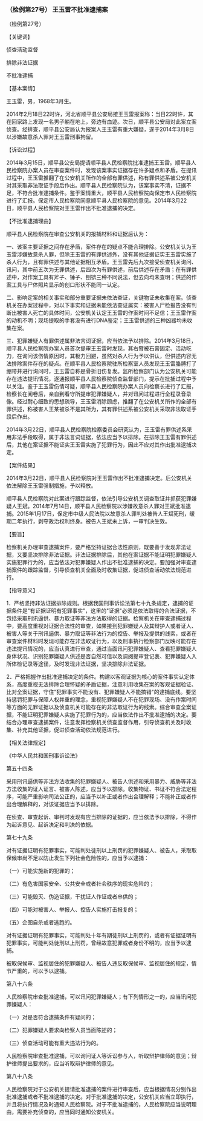 ### （检例第27号） 王玉雷不批准逮捕案

（检例第27号）

【关键词】

侦查活动监督

排除非法证据

不批准逮捕

【基本案情】

王玉雷，男，1968年3月生。

2014年2月18日22时许，河北省顺平县公安局接王玉雷报案称：当日22时许，其在回家路上发现一名男子躺在地上，旁边有血迹。次日，顺平县公安局对此案立案侦查。经排查，顺平县公安局认为报案人王玉雷有重大嫌疑，遂于2014年3月8日以涉嫌故意杀人罪对王玉雷刑事拘留。

【诉讼过程】

2014年3月15日，顺平县公安局提请顺平县人民检察院批准逮捕王玉雷。顺平县人民检察院办案人员在审查案件时，发现该案事实证据存在许多疑点和矛盾。在提讯过程中，王玉雷推翻了在公安机关所作的全部有罪供述，称有罪供述系被公安机关对其采取非法取证手段后作出。顺平县人民检察院认为，该案事实不清，证据不足，不符合批准逮捕条件。鉴于案情重大，顺平县人民检察院向保定市人民检察院进行了汇报。保定市人民检察院同意顺平县人民检察院的意见。2014年3月22日，顺平县人民检察院对王玉雷作出不批准逮捕的决定。

【不批准逮捕理由】

顺平县人民检察院在审查公安机关的报捕材料和证据后认为：

一、该案主要证据之间存在矛盾，案件存在的疑点不能合理排除。公安机关认为王玉雷涉嫌故意杀人罪，但除王玉雷的有罪供述外，没有其他证据证实王玉雷实施了杀人行为，且有罪供述与其他证据相互矛盾。王玉雷先后九次接受侦查机关询问、讯问，其中前五次为无罪供述，后四次为有罪供述，前后供述存在矛盾；在有罪供述中，对作案工具有斧子、锤子、刨锛三种不同说法，但去向均未查明；供述的作案工具与尸体照片显示的创口形状不能同一认定。

二、影响定案的相关事实和部分重要证据未依法查证，关键物证未收集在案。侦查机关在办案过程中，对以下事实和证据未能依法查证属实：被害人尸检报告没有判断出被害人死亡的具体时间，公安机关认定王玉雷的作案时间不足信；王玉雷作案的动机不明；现场提取的手套没有进行DNA鉴定；王玉雷供述的三种凶器均未收集在案。

三、犯罪嫌疑人有罪供述属非法言词证据，应当依法予以排除。2014年3月18日，顺平县人民检察院办案人员首次提审王玉雷时发现，其右臂被石膏固定、活动吃力，在询问该伤情原因时，其极力回避，虽然对杀人行为予以供认，但供述内容无法排除案件存在的疑点。在顺平县人民检察院驻所检察室人员发现王玉雷胳膊打了绷带并进行询问时，王玉雷自称是骨折旧伤复发。监所检察部门认为公安机关可能存在违法提讯情况，遂通报顺平县人民检察院侦查监督部门，提示在批捕过程中予以关注。鉴于王玉雷伤情可疑，顺平县人民检察院办案人员向检察长进行了汇报，检察长在阅卷后，亲自到看守所提审犯罪嫌疑人，并对讯问过程进行全程录音录像。经过耐心细致的思想疏导，王玉雷消除顾虑，推翻了在公安机关所作的全部有罪供述，称被害人王某被杀不是其所为，其有罪供述系被公安机关采取非法取证手段后作出。

2014年3月22日，顺平县人民检察院检察委员会研究认为，王玉雷有罪供述系采用非法手段取得，属于非法言词证据，依法应当予以排除。在排除王玉雷有罪供述后，其他在案证据不能证实王玉雷实施了犯罪行为，因此不应对其作出批准逮捕决定。

【案件结果】

2014年3月22日，顺平县人民检察院对王玉雷作出不批准逮捕决定。后公安机关依法解除王玉雷强制措施，予以释放。

顺平县人民检察院对此案进行跟踪监督，依法引导公安机关调查取证并抓获犯罪嫌疑人王斌。2014年7月14日，顺平县人民检察院以涉嫌故意杀人罪对王斌批准逮捕。2015年1月17日，保定市中级人民法院以故意杀人罪判处被告人王斌死刑，缓期二年执行，剥夺政治权利终身。被告人王斌未上诉，一审判决生效。

【要旨】

检察机关办理审查逮捕案件，要严格坚持证据合法性原则，既要善于发现非法证据，又要坚决排除非法证据。非法证据排除后，其他在案证据不能证明犯罪嫌疑人实施犯罪行为的，应当依法对犯罪嫌疑人作出不批准逮捕的决定。要加强对审查逮捕案件的跟踪监督，引导侦查机关全面及时收集证据，促进侦查活动依法规范进行。

【指导意义】

1．严格坚持非法证据排除规则。根据我国刑事诉讼法第七十九条规定，逮捕的证据条件是"有证据证明有犯罪事实"，这里的"证据"必须是依法取得的合法证据，不包括采取刑讯逼供、暴力取证等非法方法取得的证据。检察机关在审查逮捕过程中，要高度重视对证据合法性的审查，如果接到犯罪嫌疑人及其辩护人或者证人、被害人等关于刑讯逼供、暴力取证等非法行为的控告、举报及提供的线索，或者在审查案件材料时发现可能存在非法取证行为，以及刑事执行检察部门反映可能存在违法提讯情况的，应当认真进行审查，通过当面讯问犯罪嫌疑人、查看犯罪嫌疑人身体状况、识别犯罪嫌疑人供述是否自然可信以及调阅提审登记表、犯罪嫌疑人入所体检记录等途径，及时发现非法证据，坚决排除非法证据。

2．严格把握作出批准逮捕决定的条件。构建以客观证据为核心的案件事实认定体系，高度重视无法排除合理怀疑的矛盾证据，注意利用收集在案的客观证据验证、比对全案证据，守住"犯罪事实不能没有、犯罪嫌疑人不能搞错"的逮捕底线。要坚持惩罚犯罪与保障人权并重的理念，重视犯罪嫌疑人不在犯罪现场、没有作案时间等方面的无罪证据以及侦查机关可能存在的非法取证行为的线索。综合审查全案证据，不能证明犯罪嫌疑人实施了犯罪行为的，应当依法作出不批准逮捕的决定。要结合办理审查逮捕案件，注意发挥检察机关侦查监督作用，引导侦查机关及时收集、补充其他证据，促进侦查活动依法规范进行。

【相关法律规定】

《中华人民共和国刑事诉讼法》

第五十四条

采用刑讯逼供等非法方法收集的犯罪嫌疑人、被告人供述和采用暴力、威胁等非法方法收集的证人证言、被害人陈述，应当予以排除。收集物证、书证不符合法定程序，可能严重影响司法公正的，应当予以补正或者作出合理解释；不能补正或者作出合理解释的，对该证据应当予以排除。

在侦查、审查起诉、审判时发现有应当排除的证据的，应当依法予以排除，不得作为起诉意见、起诉决定和判决的依据。

第七十九条

对有证据证明有犯罪事实，可能判处徒刑以上刑罚的犯罪嫌疑人、被告人，采取取保候审尚不足以防止发生下列社会危险性的，应当予以逮捕：

（一）可能实施新的犯罪的；

（二）有危害国家安全、公共安全或者社会秩序的现实危险的；

（三）可能毁灭、伪造证据，干扰证人作证或者串供的；

（四）可能对被害人、举报人、控告人实施打击报复的；

（五）企图自杀或者逃跑的。

对有证据证明有犯罪事实，可能判处十年有期徒刑以上刑罚的，或者有证据证明有犯罪事实，可能判处徒刑以上刑罚，曾经故意犯罪或者身份不明的，应当予以逮捕。

被取保候审、监视居住的犯罪嫌疑人、被告人违反取保候审、监视居住的规定，情节严重的，可以予以逮捕。

第八十六条

人民检察院审查批准逮捕，可以讯问犯罪嫌疑人；有下列情形之一的，应当讯问犯罪嫌疑人：

（一）对是否符合逮捕条件有疑问的；

（二）犯罪嫌疑人要求向检察人员当面陈述的；

（三）侦查活动可能有重大违法行为的。

人民检察院审查批准逮捕，可以询问证人等诉讼参与人，听取辩护律师的意见；辩护律师提出要求的，应当听取辩护律师的意见。

第八十八条

人民检察院对于公安机关提请批准逮捕的案件进行审查后，应当根据情况分别作出批准逮捕或者不批准逮捕的决定。对于批准逮捕的决定，公安机关应当立即执行，并且将执行情况及时通知人民检察院。对于不批准逮捕的，人民检察院应当说明理由，需要补充侦查的，应当同时通知公安机关。

